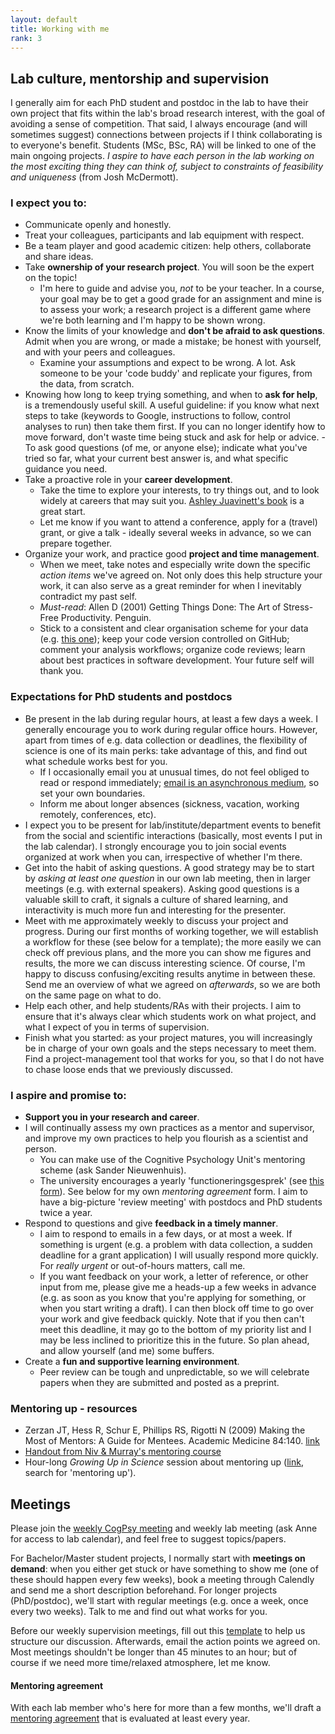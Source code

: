 ```yaml
---
layout: default
title: Working with me
rank: 3
---
```



## Lab culture, mentorship and supervision

I generally aim for each PhD student and postdoc in the lab to have their own project that fits within the lab's broad research interest, with the goal of avoiding a sense of competition. That said, I always encourage (and will sometimes suggest) connections between projects if I think collaborating is to everyone's benefit. Students (MSc, BSc, RA) will be linked to one of the main ongoing projects.
_I aspire to have each person in the lab working on the most exciting thing they can think of, subject to constraints of feasibility and uniqueness_ (from Josh McDermott).

### I expect you to:
- Communicate openly and honestly.
- Treat your colleagues, participants and lab equipment with respect. 
- Be a team player and good academic citizen: help others, collaborate and share ideas.  
- Take **ownership of your research project**. You will soon be the expert on the topic!
    - I'm here to guide and advise you, _not_ to be your teacher. In a course, your goal may be to get a good grade for an assignment and mine is to assess your work; a research project is a different game where we're both learning and I'm happy to be shown wrong.
- Know the limits of your knowledge and **don't be afraid to ask questions**. Admit when you are wrong, or made a mistake; be honest with yourself, and with your peers and colleagues.
    - Examine your assumptions and expect to be wrong. A lot. Ask someone to be your 'code buddy' and replicate your figures, from the data, from scratch. 
- Knowing how long to keep trying something, and when to **ask for help**, is a tremendously useful skill. A useful guideline: if you know what next steps to take (keywords to Google, instructions to follow, control analyses to run) then take them first. If you can no longer identify how to move forward, don't waste time being stuck and ask for help or advice.
       - To ask good questions (of me, or anyone else); indicate what you've tried so far, what your current best answer is, and what specific guidance you need.
- Take a proactive role in your **career development**. 
    - Take the time to explore your interests, to try things out, and to look widely at careers that may suit you. [Ashley Juavinett's book](https://cup.columbia.edu/book/so-you-want-to-be-a-neuroscientist/9780231190893) is a great start. 
    - Let me know if you want to attend a conference, apply for a (travel) grant, or give a talk - ideally several weeks in advance, so we can prepare together.
- Organize your work, and practice good **project and time management**.
    - When we meet, take notes and especially write down the specific _action items_ we've agreed on. Not only does this help structure your work, it can also serve as a great reminder for when I inevitably contradict my past self.
    - _Must-read_: Allen D (2001) Getting Things Done: The Art of Stress-Free Productivity. Penguin.
    - Stick to a consistent and clear organisation scheme for your data (e.g. [this one](https://int-brain-lab.github.io/iblenv/one_docs/one_reference.html)); keep your code version controlled on GitHub; comment your analysis workflows; organize code reviews; learn about best practices in software development. Your future self will thank you.

### Expectations for PhD students and postdocs
- Be present in the lab during regular hours, at least a few days a week. I generally encourage you to work during regular office hours. However, apart from times of e.g. data collection or deadlines, the flexibility of science is one of its main perks: take advantage of this, and find out what schedule works best for you.
    - If I occasionally email you at unusual times, do not feel obliged to read or respond immediately; [email is an asynchronous medium](https://www.rachelbedder.com/phdtips), so set your own boundaries.
    - Inform me about longer absences (sickness, vacation, working remotely, conferences, etc).
- I expect you to be present for lab/institute/department events to benefit from the social and scientific interactions (basically, most events I put in the lab calendar). I strongly encourage you to join social events organized at work when you can, irrespective of whether I'm there.
- Get into the habit of asking questions. A good strategy may be to start by _asking at least one question_ in our own lab meeting, then in larger meetings (e.g. with external speakers). Asking good questions is a valuable skill to craft, it signals a culture of shared learning, and interactivity is much more fun and interesting for the presenter.
- Meet with me approximately weekly to discuss your project and progress. During our first months of working together, we will establish a workflow for these (see below for a template); the more easily we can check off previous plans, and the more you can show me figures and results, the more we can discuss interesting science. Of course, I'm happy to discuss confusing/exciting results anytime in between these. Send me an overview of what we agreed on _afterwards_, so we are both on the same page on what to do.
- Help each other, and help students/RAs with their projects. I aim to ensure that it's always clear which students work on what project, and what I expect of you in terms of supervision.
- Finish what you started: as your project matures, you will increasingly be in charge of your own goals and the steps necessary to meet them. Find a project-management tool that works for you, so that I do not have to chase loose ends that we previously discussed.

### I aspire and promise to:
- **Support you in your research and career**.
- I will continually assess my own practices as a mentor and supervisor, and improve my own practices to help you flourish as a scientist and person.
    - You can make use of the Cognitive Psychology Unit's mentoring scheme (ask Sander Nieuwenhuis).
    - The university encourages a yearly 'functioneringsgesprek' (see [this form](https://www.staff.universiteitleiden.nl/binaries/content/assets/ul2staff/po/suggestielijst-rogesprek-mei-2019-eng.pdf)). See below for my own _mentoring agreement_ form. I aim to have a big-picture 'review meeting' with postdocs and PhD students twice a year.
- Respond to questions and give **feedback in a timely manner**.
    - I aim to respond to emails in a few days, or at most a week. If something is urgent (e.g. a problem with data collection, a sudden deadline for a grant application) I will usually respond more quickly. For _really urgent_ or out-of-hours matters, call me.
    - If you want feedback on your work, a letter of reference, or other input from me, please give me a heads-up a few weeks in advance (e.g. as soon as you know that you're applying for something, or when you start writing a draft). I can then block off time to go over your work and give feedback quickly. Note that if you then can't meet this deadline, it may go to the bottom of my priority list and I may be less inclined to prioritize this in the future. So plan ahead, and allow yourself (and me) some buffers.
- Create a **fun and supportive learning environment**.
    - Peer review can be tough and unpredictable, so we will celebrate papers when they are submitted and posted as a preprint.
    
### Mentoring up - resources
- Zerzan JT, Hess R, Schur E, Phillips RS, Rigotti N (2009) Making the Most of Mentors: A Guide for Mentees. Academic Medicine 84:140. [link](https://journals.lww.com/academicmedicine/Fulltext/2009/01000/Making_the_Most_of_Mentors__A_Guide_for_Mentees.37.aspx )
- [Handout from Niv & Murray's mentoring course](https://docs.google.com/document/d/19lL7N_7svzsUmA8_wQul_CQ1d3Jk7G676HXy8yK0GMY/edit)
- Hour-long _Growing Up in Science_ session about mentoring up ([link](https://www.cns.nyu.edu/events/growingupinscience/), search for 'mentoring up').

## Meetings
Please join the [weekly CogPsy meeting](https://anne-urai.github.io/lab_wiki/Practical.html) and weekly lab meeting (ask Anne for access to lab calendar), and feel free to suggest topics/papers.

For Bachelor/Master student projects, I normally start with **meetings on demand**: when you either get stuck or have something to show me (one of these should happen every few weeks), book a meeting through Calendly and send me a short description beforehand. 
For longer projects (PhD/postdoc), we'll start with regular meetings (e.g. once a week, once every two weeks). Talk to me and find out what works for you.

Before our weekly supervision meetings, fill out this [template](https://anne-urai.github.io/lab_wiki/MeetingTemplate.html) to help us structure our discussion. Afterwards, email the action points we agreed on. Most meetings shouldn't be longer than 45 minutes to an hour; but of course if we need more time/relaxed atmosphere, let me know. 

#### Mentoring agreement

With each lab member who's here for more than a few months, we'll draft a [mentoring agreement](https://anne-urai.github.io/lab_wiki/MentoringAgreement.html) that is evaluated at least every year.
